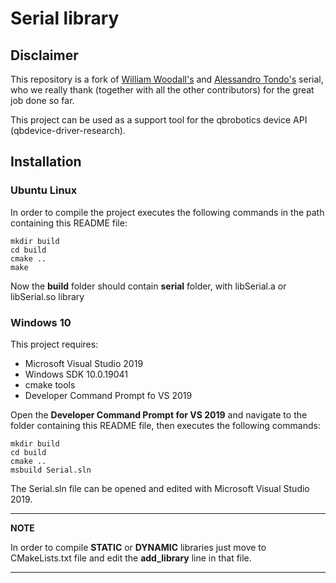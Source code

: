 # Serial library
## Disclaimer

This repository is a fork of [William Woodall's](https://github.com/wjwwood/serial) and [Alessandro Tondo's](https://github.com/alextoind/serial) serial, who we really thank (together with all the other contributors) for the great job done so far.

This project can be used as a support tool for the qbrobotics device API (qbdevice-driver-research).

## Installation

### Ubuntu Linux
In order to compile the project executes the following commands in the path containing this README file:
```
mkdir build
cd build
cmake ..
make
```
Now the **build** folder should contain
**serial** folder, with libSerial.a or libSerial.so library

### Windows 10
This project requires:

- Microsoft Visual Studio 2019
- Windows SDK 10.0.19041
- cmake tools 
- Developer Command Prompt fo VS 2019

Open the **Developer Command Prompt for VS 2019** and navigate to the folder containing this README file, then executes the following commands:

```
mkdir build
cd build
cmake ..
msbuild Serial.sln
```
The Serial.sln file can be opened and edited with Microsoft Visual Studio 2019.

---
**NOTE**

In order to compile **STATIC** or **DYNAMIC** libraries just move to CMakeLists.txt file and edit the **add_library** line in that file.

---
